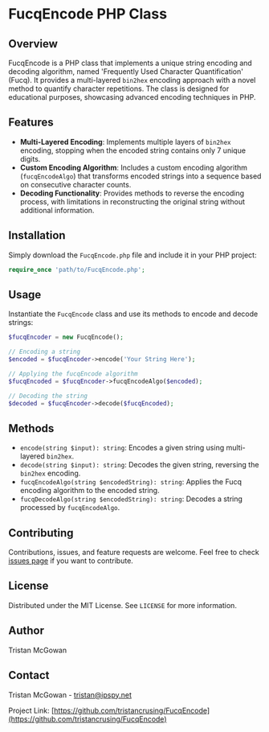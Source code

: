 # FucqEncode PHP Class

## Overview
FucqEncode is a PHP class that implements a unique string encoding and decoding algorithm, named 'Frequently Used Character Quantification' (Fucq). It provides a multi-layered `bin2hex` encoding approach with a novel method to quantify character repetitions. The class is designed for educational purposes, showcasing advanced encoding techniques in PHP.

## Features
- **Multi-Layered Encoding**: Implements multiple layers of `bin2hex` encoding, stopping when the encoded string contains only 7 unique digits.
- **Custom Encoding Algorithm**: Includes a custom encoding algorithm (`fucqEncodeAlgo`) that transforms encoded strings into a sequence based on consecutive character counts.
- **Decoding Functionality**: Provides methods to reverse the encoding process, with limitations in reconstructing the original string without additional information.

## Installation
Simply download the `FucqEncode.php` file and include it in your PHP project:
```php
require_once 'path/to/FucqEncode.php';
```

## Usage
Instantiate the `FucqEncode` class and use its methods to encode and decode strings:
```php
$fucqEncoder = new FucqEncode();

// Encoding a string
$encoded = $fucqEncoder->encode('Your String Here');

// Applying the fucqEncode algorithm
$fucqEncoded = $fucqEncoder->fucqEncodeAlgo($encoded);

// Decoding the string
$decoded = $fucqEncoder->decode($fucqEncoded);
```

## Methods
- `encode(string $input): string`: Encodes a given string using multi-layered `bin2hex`.
- `decode(string $input): string`: Decodes the given string, reversing the `bin2hex` encoding.
- `fucqEncodeAlgo(string $encodedString): string`: Applies the Fucq encoding algorithm to the encoded string.
- `fucqDecodeAlgo(string $encodedString): string`: Decodes a string processed by `fucqEncodeAlgo`.

## Contributing
Contributions, issues, and feature requests are welcome. Feel free to check [issues page](link-to-issues-page) if you want to contribute.

## License
Distributed under the MIT License. See `LICENSE` for more information.

## Author
Tristan McGowan

## Contact
Tristan McGowan - [tristan@ipspy.net](mailto:tristan@ipspy.net)

Project Link: [https://github.com/tristancrusing/FucqEncode](https://github.com/tristancrusing/FucqEncode)
